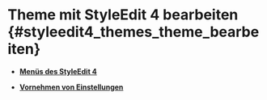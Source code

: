 # Theme mit StyleEdit 4 bearbeiten {#styleedit4_themes_theme_bearbeiten}

-   **[Menüs des StyleEdit 4](10_3_5_1_MenuesDesStyleEdit4.md)**  

-   **[Vornehmen von Einstellungen](10_3_5_2_EinstellungenVornehmen.md)**  




